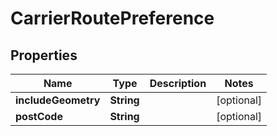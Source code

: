 
# CarrierRoutePreference

## Properties
Name | Type | Description | Notes
------------ | ------------- | ------------- | -------------
**includeGeometry** | **String** |  |  [optional]
**postCode** | **String** |  |  [optional]



